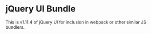 # jQuery UI Bundle

This is v1.11.4 of jQuery UI for inclusion in webpack or other similar JS
bundlers.

